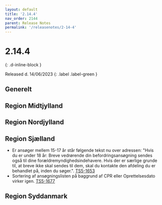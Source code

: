 ```yaml
---
layout: default
title: '2.14.4'
nav_order: 2144
parent: Release Notes
permalink: '/releasenotes/2-14-4'
---
```


# 2.14.4
{: .d-inline-block }

Released d. 14/06/2023
{: .label .label-green }

## Generelt

## Region Midtjylland

## Region Nordjylland

## Region Sjælland
- Er ansøger mellem 15-17 år står følgende tekst nu over adressen: "Hvis du er under 18 år: Breve vedrørende din befordringsansøgning sendes også til dine forældremyndighedsindehavere. Hvis der er særlige grunde til, at breve ikke skal sendes til dem, skal du kontakte den afdeling du er behandlet på, inden du søger.". [TS5-1653](https://sd.trifork.com/browse/TS5-1653)
- Sortering af ansøgningslisten på baggrund af CPR eller Oprettelsesdato virker igen. [TS5-1677](https://sd.trifork.com/projects/TS5/queues/custom/95/TS5-1677)

## Region Syddanmark
